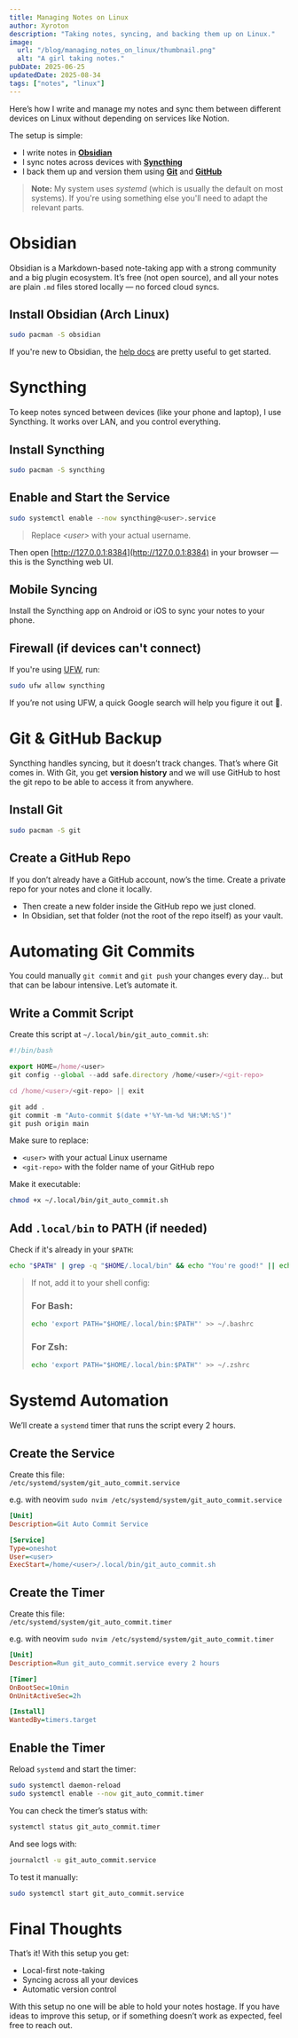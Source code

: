```yaml
---
title: Managing Notes on Linux
author: Xyroton
description: "Taking notes, syncing, and backing them up on Linux."
image:
  url: "/blog/managing_notes_on_linux/thumbnail.png"
  alt: "A girl taking notes."
pubDate: 2025-06-25
updatedDate: 2025-08-34
tags: ["notes", "linux"]
---
```


Here’s how I write and manage my notes and sync them between different devices on Linux without depending on services like Notion.

The setup is simple:

- I write notes in [**Obsidian**](https://obsidian.md/)
- I sync notes across devices with [**Syncthing**](https://wiki.archlinux.org/title/Syncthing)
- I back them up and version them using [**Git**](https://git-scm.com/) and [**GitHub**](https://github.com/)

> **Note:** My system uses _systemd_ (which is usually the default on most systems). If you're using something else you'll need to adapt the relevant parts.

# Obsidian

Obsidian is a Markdown-based note-taking app with a strong community and a big plugin ecosystem. It’s free (not open source), and all your notes are plain `.md` files stored locally — no forced cloud syncs.

## Install Obsidian (Arch Linux)

```bash title="Terminal"
sudo pacman -S obsidian
```

If you're new to Obsidian, the [help docs](https://help.obsidian.md/) are pretty useful to get started.

# Syncthing

To keep notes synced between devices (like your phone and laptop), I use Syncthing. It works over LAN, and you control everything.

## Install Syncthing

```bash title="Terminal"
sudo pacman -S syncthing
```

## Enable and Start the Service

```bash title="Terminal"
sudo systemctl enable --now syncthing@<user>.service
```

> Replace _\<user\>_ with your actual username.

Then open [http://127.0.0.1:8384](http://127.0.0.1:8384) in your browser — this is the Syncthing web UI.

## Mobile Syncing

Install the Syncthing app on Android or iOS to sync your notes to your phone.

## Firewall (if devices can't connect)

If you're using [UFW](https://wiki.archlinux.org/title/Uncomplicated_Firewall), run:

```bash title="Terminal"
sudo ufw allow syncthing
```

If you’re not using UFW, a quick Google search will help you figure it out 🤗.

# Git & GitHub Backup

Syncthing handles syncing, but it doesn’t track changes. That’s where Git comes in. With Git, you get **version history** and we will use GitHub to host the git repo to be able to access it from anywhere.

## Install Git

```bash title="Terminal"
sudo pacman -S git
```

## Create a GitHub Repo

If you don’t already have a GitHub account, now’s the time. Create a private repo for your notes and clone it locally.

- Then create a new folder inside the GitHub repo we just cloned.
- In Obsidian, set that folder (not the root of the repo itself) as your vault.

# Automating Git Commits

You could manually `git commit` and `git push` your changes every day… but that can be labour intensive. Let’s automate it.

## Write a Commit Script

Create this script at `~/.local/bin/git_auto_commit.sh`:

```js showLineNumbers
#!/bin/bash

export HOME=/home/<user>
git config --global --add safe.directory /home/<user>/<git-repo>

cd /home/<user>/<git-repo> || exit

git add .
git commit -m "Auto-commit $(date +'%Y-%m-%d %H:%M:%S')"
git push origin main
```

Make sure to replace:

- `<user>` with your actual Linux username
- `<git-repo>` with the folder name of your GitHub repo

Make it executable:

```bash title="Terminal"
chmod +x ~/.local/bin/git_auto_commit.sh
```

## Add `.local/bin` to PATH (if needed)

Check if it's already in your `$PATH`:

```bash title="Terminal"
echo "$PATH" | grep -q "$HOME/.local/bin" && echo "You're good!" || echo "Need to add it."
```

> If not, add it to your shell config:
>
> ### For Bash:
>
> ```bash title="Terminal"
> echo 'export PATH="$HOME/.local/bin:$PATH"' >> ~/.bashrc
> ```
>
> ### For Zsh:
>
> ```bash title="Terminal"
> echo 'export PATH="$HOME/.local/bin:$PATH"' >> ~/.zshrc
> ```

# Systemd Automation

We’ll create a `systemd` timer that runs the script every 2 hours.

## Create the Service

Create this file:  
`/etc/systemd/system/git_auto_commit.service`

e.g. with neovim `sudo nvim /etc/systemd/system/git_auto_commit.service`

```ini showLineNumbers
[Unit]
Description=Git Auto Commit Service

[Service]
Type=oneshot
User=<user>
ExecStart=/home/<user>/.local/bin/git_auto_commit.sh
```

## Create the Timer

Create this file:  
`/etc/systemd/system/git_auto_commit.timer`

e.g. with neovim `sudo nvim /etc/systemd/system/git_auto_commit.timer`

```ini showLineNumbers
[Unit]
Description=Run git_auto_commit.service every 2 hours

[Timer]
OnBootSec=10min
OnUnitActiveSec=2h

[Install]
WantedBy=timers.target
```

## Enable the Timer

Reload `systemd` and start the timer:

```bash title="Terminal"
sudo systemctl daemon-reload
sudo systemctl enable --now git_auto_commit.timer
```

You can check the timer’s status with:

```bash title="Terminal"
systemctl status git_auto_commit.timer
```

And see logs with:

```bash title="Terminal"
journalctl -u git_auto_commit.service
```

To test it manually:

```bash title="Terminal"
sudo systemctl start git_auto_commit.service
```

# Final Thoughts

That’s it! With this setup you get:

- Local-first note-taking
- Syncing across all your devices
- Automatic version control

With this setup no one will be able to hold your notes hostage. If you have ideas to improve this setup, or if something doesn’t work as expected, feel free to reach out.

